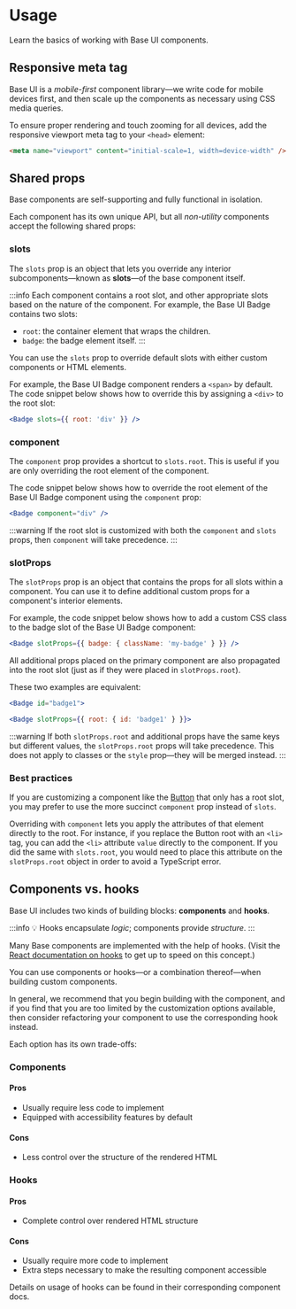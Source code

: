 # Usage

<p class="description">Learn the basics of working with Base UI components.</p>

## Responsive meta tag

Base UI is a _mobile-first_ component library—we write code for mobile devices first, and then scale up the components as necessary using CSS media queries.

To ensure proper rendering and touch zooming for all devices, add the responsive viewport meta tag to your `<head>` element:

```html
<meta name="viewport" content="initial-scale=1, width=device-width" />
```

## Shared props

Base components are self-supporting and fully functional in isolation.

Each component has its own unique API, but all _non-utility_ components accept the following shared props:

### slots

The `slots` prop is an object that lets you override any interior subcomponents—known as **slots**—of the base component itself.

:::info
Each component contains a root slot, and other appropriate slots based on the nature of the component.
For example, the Base UI Badge contains two slots:

- `root`: the container element that wraps the children.
- `badge`: the badge element itself.
  :::

You can use the `slots` prop to override default slots with either custom components or HTML elements.

For example, the Base UI Badge component renders a `<span>` by default.
The code snippet below shows how to override this by assigning a `<div>` to the root slot:

```jsx
<Badge slots={{ root: 'div' }} />
```

### component

The `component` prop provides a shortcut to `slots.root`.
This is useful if you are only overriding the root element of the component.

The code snippet below shows how to override the root element of the Base UI Badge component using the `component` prop:

```jsx
<Badge component="div" />
```

:::warning
If the root slot is customized with both the `component` and `slots` props, then `component` will take precedence.
:::

### slotProps

The `slotProps` prop is an object that contains the props for all slots within a component.
You can use it to define additional custom props for a component's interior elements.

For example, the code snippet below shows how to add a custom CSS class to the badge slot of the Base UI Badge component:

```jsx
<Badge slotProps={{ badge: { className: 'my-badge' } }} />
```

All additional props placed on the primary component are also propagated into the root slot (just as if they were placed in `slotProps.root`).

These two examples are equivalent:

```jsx
<Badge id="badge1">
```

```jsx
<Badge slotProps={{ root: { id: 'badge1' } }}>
```

:::warning
If both `slotProps.root` and additional props have the same keys but different values, the `slotProps.root` props will take precedence.
This does not apply to classes or the `style` prop—they will be merged instead.
:::

### Best practices

If you are customizing a component like the [Button](/base/react-button/) that only has a root slot, you may prefer to use the more succinct `component` prop instead of `slots`.

Overriding with `component` lets you apply the attributes of that element directly to the root.
For instance, if you replace the Button root with an `<li>` tag, you can add the `<li>` attribute `value` directly to the component.
If you did the same with `slots.root`, you would need to place this attribute on the `slotProps.root` object in order to avoid a TypeScript error.

## Components vs. hooks

Base UI includes two kinds of building blocks: **components** and **hooks**.

:::info
💡 Hooks encapsulate _logic_; components provide _structure_.
:::

Many Base components are implemented with the help of hooks.
(Visit the [React documentation on hooks](https://legacy.reactjs.org/docs/hooks-intro.html) to get up to speed on this concept.)

You can use components or hooks—or a combination thereof—when building custom components.

In general, we recommend that you begin building with the component, and if you find that you are too limited by the customization options available, then consider refactoring your component to use the corresponding hook instead.

Each option has its own trade-offs:

### Components

#### Pros

- Usually require less code to implement
- Equipped with accessibility features by default

#### Cons

- Less control over the structure of the rendered HTML

### Hooks

#### Pros

- Complete control over rendered HTML structure

#### Cons

- Usually require more code to implement
- Extra steps necessary to make the resulting component accessible

Details on usage of hooks can be found in their corresponding component docs.
